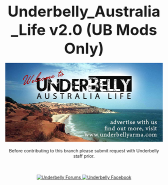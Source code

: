 <p align="center">
    <font size=13><b>Underbelly_Australia_Life v2.0 (UB Mods Only)</b></font>
    </br>
    </br>
    <a href="/halloween.jpg">
        <img src="/halloween.jpg" alt="Underbelly">
    </a>
    </br>
    </br>
Before contributing to this branch please submit request with Underbelly staff prior.
</br>
</br>
</br>
</br>
    <a href="http://underbellyarma.com/">
        <img src="https://img.shields.io/badge/forums-rules-yellow.svg" alt="Underbelly Forums">
    </a>
       <a href="https://www.facebook.com/underbellyarma/">
        <img src="https://img.shields.io/badge/facebook-live-blue.svg" alt="Underbelly Facebook">
    </a>
</p>
